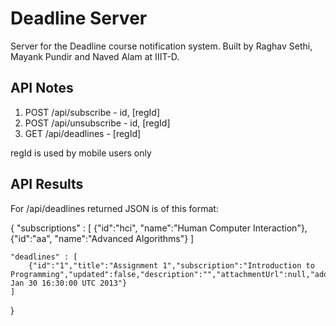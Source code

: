 Deadline Server
===============

Server for the Deadline course notification system. Built by Raghav Sethi, Mayank Pundir and Naved Alam at IIIT-D.

API Notes
----------
1. POST /api/subscribe - id, [regId]
2. POST /api/unsubscribe - id, [regId]
3. GET  /api/deadlines - [regId]

regId is used by mobile users only

API Results
-----------
For /api/deadlines returned JSON is of this format:

{
	"subscriptions" : [
		{"id":"hci", "name":"Human Computer Interaction"},
		{"id":"aa", "name":"Advanced Algorithms"}
	]

	"deadlines" : [
		{"id":"1","title":"Assignment 1","subscription":"Introduction to Programming","updated":false,"description":"","attachmentUrl":null,"additionalInfo":null,"dueDate":"Wed Jan 30 16:30:00 UTC 2013"}
	]
}